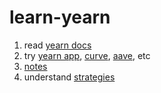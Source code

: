 # learn-yearn

1. read [yearn docs](https://docs.yearn.finance/)
2. try [yearn app](https://yearn.finance/), [curve](https://curve.fi/), [aave](https://aave.com/), etc 
3. [notes](https://www.notion.so/yurenji/yearn-8be308a2c6ee4f7fa7c215561f60a0f1)
4. understand [strategies](https://github.com/yurenji/learn-yearn/tree/main/strategies)
